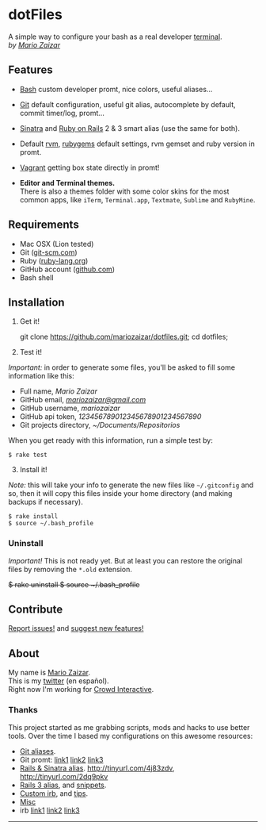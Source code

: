 # dotFiles
A simple way to configure your bash as a real developer [terminal][cli].  
*by [Mario Zaizar](about)*

## Features

- [Bash][bash] custom developer promt, nice colors, useful aliases…
- [Git][git] default configuration, useful git alias, autocomplete by default, commit timer/log, promt…
- [Sinatra][sinatra] and [Ruby on Rails][rails] 2 & 3 smart alias (use the same for both).
- Default [rvm][rvm], [rubygems][gem] default settings, rvm gemset and ruby version in promt.
- [Vagrant][vagrant] getting box state directly in promt!

- **Editor and Terminal themes.**  
There is also a themes folder with some color skins for the most common apps,
like `iTerm`, `Terminal.app`, `Textmate`, `Sublime` and `RubyMine`.

## Requirements

- Mac OSX (Lion tested)
- Git ([git-scm.com](http://git-scm.com))
- Ruby ([ruby-lang.org](http://ruby-lang.org))
- GitHub account ([github.com](http://github.com))
- Bash shell

## Installation

1) Get it!

	git clone https://github.com/mariozaizar/dotfiles.git;
    cd dotfiles;

2) Test it!

*Important:* in order to generate some files, you'll be asked to fill some
information like this:

- Full name, *Mario Zaizar*
- GitHub email, *mariozaizar@gmail.com*
- GitHub username, *mariozaizar*
- GitHub api token, *123456789012345678901234567890*
- Git projects directory, *~/Documents/Repositorios*

When you get ready with this information, run a simple test by:

    $ rake test

3) Install it!

*Note:* this will take your info to generate the new files like
`~/.gitconfig` and so, then it will copy this files inside your home directory
(and making backups if necessary).

    $ rake install
    $ source ~/.bash_profile

### Uninstall

*Important!* This is not ready yet. But at least you can restore the original files by removing the `*.old` extension.

<strike>
	$ rake uninstall
	$ source ~/.bash_profile
</strike>

## Contribute

[Report issues!](https://github.com/mariozaizar/dotfiles/issues?labels=Bugs) and
[suggest new features!](https://github.com/mariozaizar/dotfiles/issues?labels=Features)

## About

My name is [Mario Zaizar][about].  
This is my [twitter](twitter) (en español).  
Right now I'm working for [Crowd Interactive](crowd).

### Thanks

This project started as me grabbing scripts, mods and hacks to use better tools.
Over the time I based my configurations on this awesome resources:

- [Git aliases](http://library.edgecase.com/git_immersion/lab_11.html).
- Git promt:
[link1](http://tinyurl.com/4q6zehb)
[link2](https://gist.github.com/778558)
[link3](http://tinyurl.com/4kzgb7k)
- [Rails & Sinatra alias](http://openmonkey.com/2009/03/06/adaptive-script-console-shell-alias-for-both-rails-and-sinatra/). http://tinyurl.com/4j83zdv, http://tinyurl.com/2dq9pkv
- [Rails 3 alias](http://matthewhutchinson.net/2010/9/19/rails-3-bash-aliases-and-irbrc-configs),  and [snippets](http://snippets.rorbuilder.info/posts/show/272).
- [Custom irb](http://iain.nl/2010/07/customizing-irb-2010-edition/), and [tips](http://robots.thoughtbot.com/post/159806033/irb-script-console-tips).
- [Misc](https://gist.github.com/1270654)
- irb
[link1](http://iain.nl/2010/07/customizing-irb-2010-edition/)
[link2](http://snippets.rorbuilder.info/posts/show/272)
[link3](http://robots.thoughtbot.com/post/159806033/irb-script-console-tips)

---

[about]: http://about.me/mariozaizar
[twitter]: http://twitter.com/mariozaizar
[crowdint]: http://blog.crowdint.com
[cli]: http://en.wikipedia.org/wiki/Command_line_interface
[git]: http://git-scm.com/
[sinatra]: http://www.sinatrarb.com/
[rails]: http://rubyonrails.org/
[rvm]: https://rvm.beginrescueend.com/
[gem]: http://rubygems.org/
[bash]: http://www.gnu.org/software/bash/
[vagrant]: http://vagrantup.com
